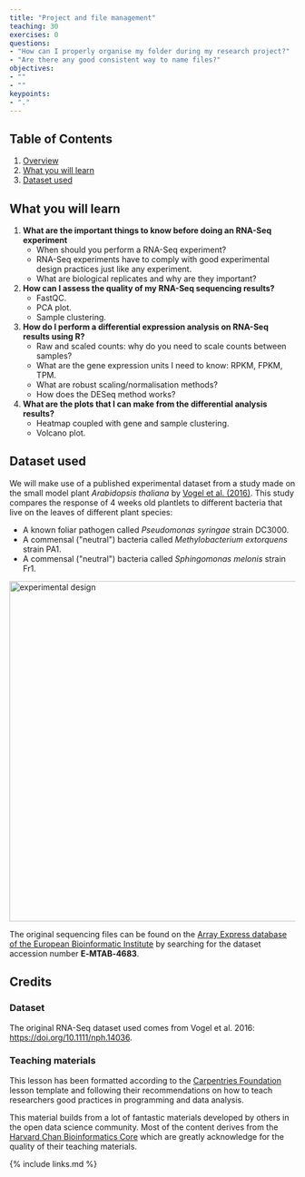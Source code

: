 ```yaml
---
title: "Project and file management"
teaching: 30
exercises: 0
questions:
- "How can I properly organise my folder during my research project?"
- "Are there any good consistent way to name files?"
objectives:
- ""
- ""
keypoints:
- "."
---
```


## Table of Contents
1. [Overview](#overview)
2. [What you will learn](#what-you-will-learn)
3. [Dataset used](#dataset-used)


## What you will learn

1. **What are the important things to know before doing an RNA-Seq experiment** 
    - When should you perform a RNA-Seq experiment?  
    - RNA-Seq experiments have to comply with good experimental design practices just like any experiment.
    - What are biological replicates and why are they important?
2. **How can I assess the quality of my RNA-Seq sequencing results?**
    - FastQC.
    - PCA plot.
    - Sample clustering.
3. **How do I perform a differential expression analysis on RNA-Seq results using R?**
    - Raw and scaled counts: why do you need to scale counts between samples?
    - What are the gene expression units I need to know: RPKM, FPKM, TPM.
    - What are robust scaling/normalisation methods?
    - How does the DESeq method works?
4. **What are the plots that I can make from the differential analysis results?**
    - Heatmap coupled with gene and sample clustering.
    - Volcano plot.

## Dataset used 

We will make use of a published experimental dataset from a study made on the small model plant _Arabidopsis thaliana_ by [Vogel et al. (2016)](https://doi.org/10.1111/nph.14036). This study compares the response of 4 weeks old plantlets to different bacteria that live on the leaves of different plant species:
- A known foliar pathogen called _Pseudomonas syringae_ strain DC3000. 
- A commensal ("neutral") bacteria called _Methylobacterium extorquens_ strain PA1.
- A commensal ("neutral") bacteria called _Sphingomonas melonis_ strain Fr1. 

<img src="../img/experimental_design.png" width="600px" alt="experimental design" >


The original sequencing files can be found on the [Array Express database of the European Bioinformatic Institute](https://www.ebi.ac.uk/arrayexpress) by searching for the dataset accession number __E‐MTAB‐4683__.

## Credits

### Dataset
The original RNA-Seq dataset used comes from Vogel et al. 2016:  https://doi.org/10.1111/nph.14036.  

### Teaching materials
This lesson has been formatted according to the [Carpentries Foundation](https://carpentries.org/) lesson template and following their recommendations on how to teach researchers good practices in programming and data analysis.   

This material builds from a lot of fantastic materials developed by others in the open data science community. Most of the content derives from the [Harvard Chan Bioinformatics Core](https://github.com/hbctraining) which are greatly acknowledge for the quality of their teaching materials.

{% include links.md %}
